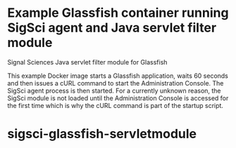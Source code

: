 # Example Glassfish container running SigSci agent and Java servlet filter module
Signal Sciences Java servlet filter module for Glassfish

This example Docker image starts a Glassfish application, waits 60 seconds and then issues a cURL command to start the Administration Console. The SigSci agent process is then started. For a currently unknown reason, the SigSci module is not loaded until the Administration Console is accessed for the first time which is why the cURL command is part of the startup script. 
# sigsci-glassfish-servletmodule  
